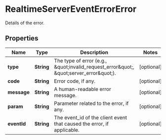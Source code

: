 

# RealtimeServerEventErrorError

Details of the error.

## Properties

| Name | Type | Description | Notes |
|------------ | ------------- | ------------- | -------------|
|**type** | **String** | The type of error (e.g., \&quot;invalid_request_error\&quot;, \&quot;server_error\&quot;). |  [optional] |
|**code** | **String** | Error code, if any. |  [optional] |
|**message** | **String** | A human-readable error message. |  [optional] |
|**param** | **String** | Parameter related to the error, if any. |  [optional] |
|**eventId** | **String** | The event_id of the client event that caused the error, if applicable. |  [optional] |



